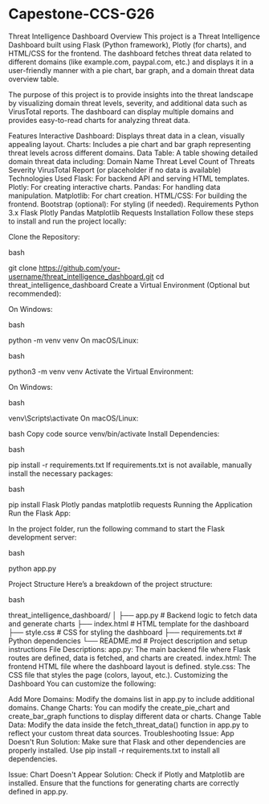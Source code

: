 # Capestone-CCS-G26

Threat Intelligence Dashboard
Overview
This project is a Threat Intelligence Dashboard built using Flask (Python framework), Plotly (for charts), and HTML/CSS for the frontend. The dashboard fetches threat data related to different domains (like example.com, paypal.com, etc.) and displays it in a user-friendly manner with a pie chart, bar graph, and a domain threat data overview table.

The purpose of this project is to provide insights into the threat landscape by visualizing domain threat levels, severity, and additional data such as VirusTotal reports. The dashboard can display multiple domains and provides easy-to-read charts for analyzing threat data.

Features
Interactive Dashboard: Displays threat data in a clean, visually appealing layout.
Charts: Includes a pie chart and bar graph representing threat levels across different domains.
Data Table: A table showing detailed domain threat data including:
Domain Name
Threat Level
Count of Threats
Severity
VirusTotal Report (or placeholder if no data is available)
Technologies Used
Flask: For backend API and serving HTML templates.
Plotly: For creating interactive charts.
Pandas: For handling data manipulation.
Matplotlib: For chart creation.
HTML/CSS: For building the frontend.
Bootstrap (optional): For styling (if needed).
Requirements
Python 3.x
Flask
Plotly
Pandas
Matplotlib
Requests
Installation
Follow these steps to install and run the project locally:

Clone the Repository:

bash

git clone https://github.com/your-username/threat_intelligence_dashboard.git
cd threat_intelligence_dashboard
Create a Virtual Environment (Optional but recommended):

On Windows:

bash

python -m venv venv
On macOS/Linux:

bash

python3 -m venv venv
Activate the Virtual Environment:

On Windows:

bash

venv\Scripts\activate
On macOS/Linux:

bash
Copy code
source venv/bin/activate
Install Dependencies:

bash

pip install -r requirements.txt
If requirements.txt is not available, manually install the necessary packages:

bash

pip install Flask Plotly pandas matplotlib requests
Running the Application
Run the Flask App:

In the project folder, run the following command to start the Flask development server:

bash

python app.py


Project Structure
Here’s a breakdown of the project structure:

bash

threat_intelligence_dashboard/
│
├── app.py               # Backend logic to fetch data and generate charts
├── index.html           # HTML template for the dashboard
├── style.css            # CSS for styling the dashboard
├── requirements.txt     # Python dependencies
└── README.md            # Project description and setup instructions
File Descriptions:
app.py: The main backend file where Flask routes are defined, data is fetched, and charts are created.
index.html: The frontend HTML file where the dashboard layout is defined.
style.css: The CSS file that styles the page (colors, layout, etc.).
Customizing the Dashboard
You can customize the following:

Add More Domains:
Modify the domains list in app.py to include additional domains.
Change Charts:
You can modify the create_pie_chart and create_bar_graph functions to display different data or charts.
Change Table Data:
Modify the data inside the fetch_threat_data() function in app.py to reflect your custom threat data sources.
Troubleshooting
Issue: App Doesn't Run
Solution: Make sure that Flask and other dependencies are properly installed. Use pip install -r requirements.txt to install all dependencies.

Issue: Chart Doesn't Appear
Solution: Check if Plotly and Matplotlib are installed. Ensure that the functions for generating charts are correctly defined in app.py.
